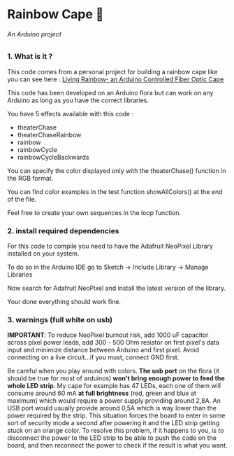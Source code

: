 # Rainbow Cape :rainbow:
###### An Arduino project




### 1. What is it ?

This code comes from a personal project for building a rainbow cape like you can see here : [Living Rainbow- an Arduino Controlled Fiber Optic Cape](http://www.instructables.com/id/Living-Rainbow-an-Arduino-Controlled-Fiber-Optic-C/)

This code has been developed on an Arduino flora but can work on any Arduino as long as you have the correct libraries.

You have 5 effects available with this code :

 - theaterChase
 - theaterChaseRainbow
 - rainbow
 - rainbowCycle
 - rainbowCycleBackwards

You can specify the color displayed only with the theaterChase() function in the RGB format.

You can find color examples in the test function showAllColors() at the end of the file.

Feel free to create your own sequences in the loop function.

### 2. install required dependencies

For this code to compile you need to have the Adafruit NeoPixel Library installed on your system.

To do so in the Arduino IDE go to Sketch -> Include Library -> Manage Libraries

Now search for Adafruit NeoPixel and install the latest version of the library.

Your done everything should work fine.

### 3. warnings (full white on usb)

**IMPORTANT**: To reduce NeoPixel burnout risk, add 1000 uF capacitor across pixel power leads, add 300 - 500 Ohm resistor on first pixel's data input and minimize distance between Arduino and first pixel.  Avoid connecting on a live circuit...if you must, connect GND first.


Be careful when you play around with colors. **The usb port** on the flora (it should be true for most of arduinos) **won't bring enough power to feed the whole LED strip**. My cape for example has 47 LEDs, each one of them will consume around 60 mA **at full brightness** (red, green and blue at maximum) which would require a power supply providing around 2,8A. An USB port would usually provide around 0,5A which is way lower than the power required by the strip. This situation forces the board to enter in some sort of security mode a second after powering it and the LED strip getting stuck on an orange color. To resolve this problem, if it happens to you, is to disconnect the power to the LED strip to be able to push the code on the board, and then reconnect the power to check if the result is what you want. 
